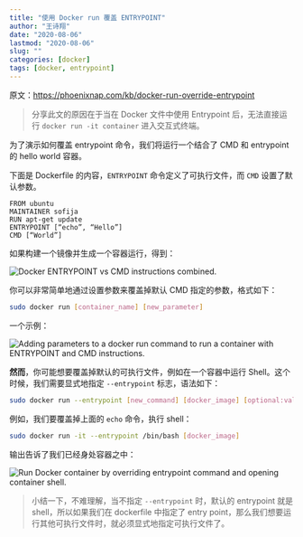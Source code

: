 ```yaml
---
title: "使用 Docker run 覆盖 ENTRYPOINT"
author: "王诗翔"
date: "2020-08-06"
lastmod: "2020-08-06"
slug: ""
categories: [docker]
tags: [docker, entrypoint]
---
```


原文：<https://phoenixnap.com/kb/docker-run-override-entrypoint>

> 分享此文的原因在于当在 Docker 文件中使用 Entrypoint 后，无法直接运行 `docker run -it container` 进入交互式终端。

为了演示如何覆盖 entrypoint 命令，我们将运行一个结合了 CMD 和 entrypoint 的 hello world 容器。

下面是 Dockerfile 的内容，`ENTRYPOINT` 命令定义了可执行文件，而 `CMD` 设置了默认参数。

```docker
FROM ubuntu
MAINTAINER sofija
RUN apt-get update
ENTRYPOINT [“echo”, “Hello”]
CMD [“World”]
```

如果构建一个镜像并生成一个容器运行，得到：

![Docker ENTRYPOINT vs CMD instructions combined.](https://phoenixnap.com/kb/wp-content/uploads/2020/02/run-docker-container-with-entrypoint-and-cmd-instructions.png)

你可以非常简单地通过设置参数来覆盖掉默认 CMD 指定的参数，格式如下：

```sh
sudo docker run [container_name] [new_parameter]
```

一个示例：

![Adding parameters to a docker run command to run a container with ENTRYPOINT and CMD instructions.](https://phoenixnap.com/kb/wp-content/uploads/2020/02/running-a-docker-container-with-additional-parameters.png)

**然而**，你可能想要覆盖掉默认的可执行文件，例如在一个容器中运行 Shell。这个时候，我们需要显式地指定 `--entrypoint` 标志，语法如下：

```sh
sudo docker run --entrypoint [new_command] [docker_image] [optional:value]
```

例如，我们要覆盖掉上面的 `echo` 命令，执行 shell：

```sh
sudo docker run -it --entrypoint /bin/bash [docker_image]
```

输出告诉了我们已经身处容器之中：

![Run Docker container by overriding entrypoint command and opening container shell.](https://phoenixnap.com/kb/wp-content/uploads/2020/03/override-entrypoint-with-docker-run-command.png)

> 小结一下，不难理解，当不指定 `--entrypoint` 时，默认的 entrypoint 就是 shell，所以如果我们在 dockerfile 中指定了 entry point，那么我们想要运行其他可执行文件时，就必须显式地指定可执行文件了。
